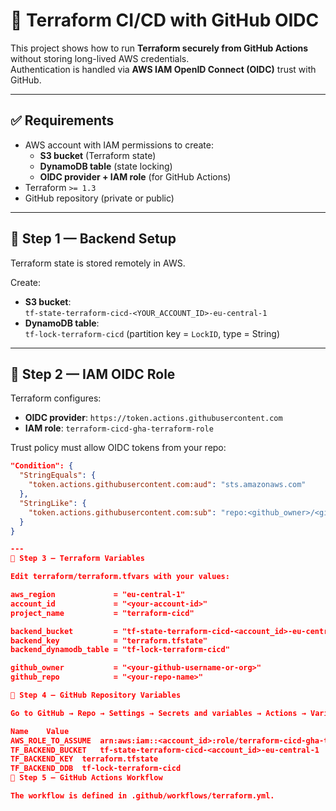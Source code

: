 

# 🚀 Terraform CI/CD with GitHub OIDC

This project shows how to run **Terraform securely from GitHub Actions** without storing long-lived AWS credentials.  
Authentication is handled via **AWS IAM OpenID Connect (OIDC)** trust with GitHub.

---

## ✅ Requirements

- AWS account with IAM permissions to create:
  - **S3 bucket** (Terraform state)
  - **DynamoDB table** (state locking)
  - **OIDC provider + IAM role** (for GitHub Actions)
- Terraform `>= 1.3`
- GitHub repository (private or public)

---

## 🔹 Step 1 — Backend Setup

Terraform state is stored remotely in AWS.

Create:
- **S3 bucket**:  
  `tf-state-terraform-cicd-<YOUR_ACCOUNT_ID>-eu-central-1`
- **DynamoDB table**:  
  `tf-lock-terraform-cicd` (partition key = `LockID`, type = String)

---

## 🔹 Step 2 — IAM OIDC Role

Terraform configures:
- **OIDC provider**: `https://token.actions.githubusercontent.com`
- **IAM role**: `terraform-cicd-gha-terraform-role`

Trust policy must allow OIDC tokens from your repo:

```json
"Condition": {
  "StringEquals": {
    "token.actions.githubusercontent.com:aud": "sts.amazonaws.com"
  },
  "StringLike": {
    "token.actions.githubusercontent.com:sub": "repo:<github_owner>/<github_repo>:*"
  }
}

---
🔹 Step 3 — Terraform Variables

Edit terraform/terraform.tfvars with your values:

aws_region             = "eu-central-1"
account_id             = "<your-account-id>"
project_name           = "terraform-cicd"

backend_bucket         = "tf-state-terraform-cicd-<account_id>-eu-central-1"
backend_key            = "terraform.tfstate"
backend_dynamodb_table = "tf-lock-terraform-cicd"

github_owner           = "<your-github-username-or-org>"
github_repo            = "<your-repo-name>"

🔹 Step 4 — GitHub Repository Variables

Go to GitHub → Repo → Settings → Secrets and variables → Actions → Variables, and add:

Name	Value
AWS_ROLE_TO_ASSUME	arn:aws:iam::<account_id>:role/terraform-cicd-gha-terraform-role
TF_BACKEND_BUCKET	tf-state-terraform-cicd-<account_id>-eu-central-1
TF_BACKEND_KEY	terraform.tfstate
TF_BACKEND_DDB	tf-lock-terraform-cicd
🔹 Step 5 — GitHub Actions Workflow

The workflow is defined in .github/workflows/terraform.yml.




